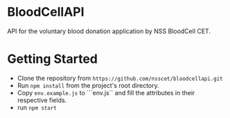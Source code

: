 # BloodCellAPI
API for the voluntary blood donation application by NSS BloodCell CET.

# Getting Started
- Clone the repository from ```https://github.com/nsscet/bloodcellapi.git```
- Run ```npm install``` from the project's root directory.
- Copy ```env.example.js``` to ```env.js`` and fill the attributes in their respective fields.
- run ```npm start```


